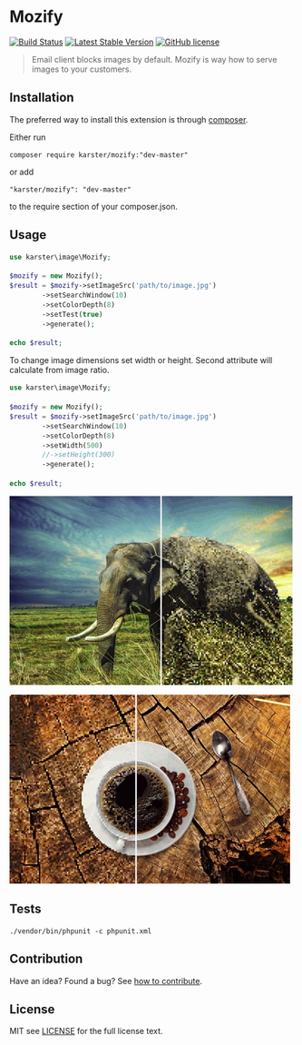 # Mozify

[![Build Status](https://travis-ci.org/karster/mozify.svg?branch=master)][travis]
[![Latest Stable Version](https://poser.pugx.org/karster/mozify/v/stable)][version]
[![GitHub license](https://img.shields.io/badge/license-MIT-blue.svg)][license]

> Email client blocks images by default. Mozify is way how to serve images to your customers.

## Installation

The preferred way to install this extension is through [composer](http://getcomposer.org/download/).

Either run

```shell
composer require karster/mozify:"dev-master"
```

or add

```
"karster/mozify": "dev-master"
```

to the require section of your composer.json.

## Usage

```php
use karster\image\Mozify;

$mozify = new Mozify();
$result = $mozify->setImageSrc('path/to/image.jpg')
        ->setSearchWindow(10)
        ->setColorDepth(8)
        ->setTest(true)
        ->generate();

echo $result;
```

To change image dimensions set width or height. Second attribute will calculate from image ratio.
```php
use karster\image\Mozify;

$mozify = new Mozify();
$result = $mozify->setImageSrc('path/to/image.jpg')
        ->setSearchWindow(10)
        ->setColorDepth(8)
        ->setWidth(500)
        //->setHeight(300)
        ->generate();

echo $result;
```

![Safari][safari]

![Coffee][coffee]


## Tests

```
./vendor/bin/phpunit -c phpunit.xml
```

## Contribution
Have an idea? Found a bug? See [how to contribute][contributing].

## License
MIT see [LICENSE][] for the full license text.

[version]: https://packagist.org/packages/karster/mozify
[travis]: https://travis-ci.org/karster/mozify
[license]: LICENSE.md
[contributing]: CONTRIBUTING.md
[safari]: docs/safari.jpg
[coffee]: docs/coffee.jpg